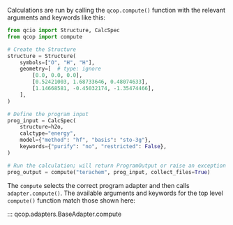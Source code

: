Calculations are run by calling the `qcop.compute()` function with the relevant arguments and keywords like this:

```python
from qcio import Structure, CalcSpec
from qcop import compute

# Create the Structure
structure = Structure(
    symbols=["O", "H", "H"],
    geometry=[  # type: ignore
        [0.0, 0.0, 0.0],
        [0.52421003, 1.68733646, 0.48074633],
        [1.14668581, -0.45032174, -1.35474466],
    ],
)

# Define the program input
prog_input = CalcSpec(
    structure=h2o,
    calctype="energy",
    model={"method": "hf", "basis": "sto-3g"},
    keywords={"purify": "no", "restricted": False},
)

# Run the calculation; will return ProgramOutput or raise an exception
prog_output = compute("terachem", prog_input, collect_files=True)
```

The `compute` selects the correct program adapter and then calls `adapter.compute()`. The available arguments and keywords for the top level `compute()` function match those shown here:

::: qcop.adapters.BaseAdapter.compute

```

```
